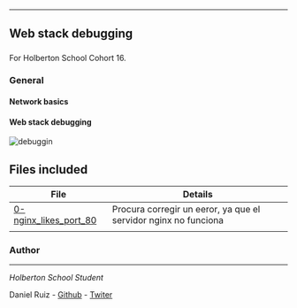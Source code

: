 # 
***
## Web stack debugging
### 

For Holberton School
Cohort 16.

### General

#### Network basics
#### Web stack debugging


![debuggin](https://s3.amazonaws.com/intranet-projects-files/holbertonschool-sysadmin_devops/271/B4eeypV.jpg)



## Files included

| File                 | Details                                    |
|--------------------- | ------------------------------------------ |
| [0-nginx_likes_port_80](https://github.com/ruizdani301/holberton-system_engineering-devops/blob/master/0x0E-web_stack_debugging_1/0-nginx_likes_port_80) |Procura corregir un eeror, ya que el servidor nginx no funciona|
| []() |	       |


### Author
***
*Holberton School Student*

Daniel Ruiz  - [Github](https://github.com/ruizdani301) - [Twiter](https://twitter.com/@ruizdani301)


